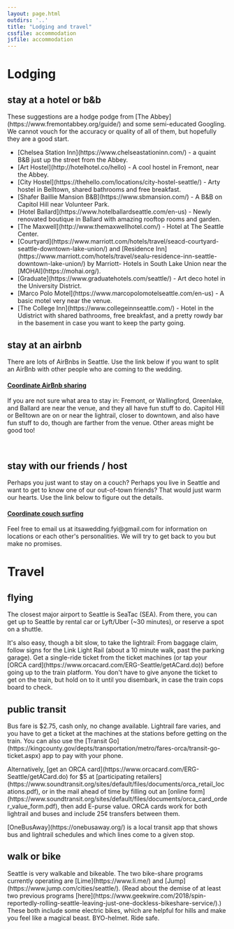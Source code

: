 ```yaml
---
layout: page.html
outdirs: '..'
title: "Lodging and travel"
cssfile: accommodation
jsfile: accommodation
---
```

<h1>Lodging</h1>
<div class='info fadeygreen'>
<h2>stay at a hotel or b&amp;b</h2>
<p>These suggestions are a hodge podge from [The Abbey](https://www.fremontabbey.org/guide/) and some semi-educated Googling. We cannot vouch for the accuracy or quality of all of them, but hopefully they are a good start.
<ul style='text-align:left;'>
<li>[Chelsea Station Inn](https://www.chelseastationinn.com/) - a quaint B&amp;B just up the street from the Abbey.</li>
<li>[Art Hostel](http://hotelhotel.co/hello) - A cool hostel in Fremont, near the Abbey.</li>
<li>[City Hostel](https://thehello.com/locations/city-hostel-seattle/) - Arty hostel in Belltown, shared bathrooms and free breakfast.</li>
<li>[Shafer Baillie Mansion B&amp;B](https://www.sbmansion.com/) - A B&amp;B on Capitol Hill near Volunteer Park.</li>
<li>[Hotel Ballard](https://www.hotelballardseattle.com/en-us) - Newly renovated boutique in Ballard with amazing rooftop rooms and garden.</li>
<li>[The Maxwell](http://www.themaxwellhotel.com/) - Hotel at The Seattle Center.</li>
<li>[Courtyard](https://www.marriott.com/hotels/travel/seacd-courtyard-seattle-downtown-lake-union/) and [Residence Inn](https://www.marriott.com/hotels/travel/sealu-residence-inn-seattle-downtown-lake-union/) by Marriott- Hotels in South Lake Union near the [MOHAI](https://mohai.org/).</li>
<li>[Graduate](https://www.graduatehotels.com/seattle/) - Art deco hotel in the University District.</li>
<li>[Marco Polo Motel](https://www.marcopolomotelseattle.com/en-us) - A basic motel very near the venue.</li>
<li>[The College Inn](https://www.collegeinnseattle.com/) - Hotel in the Udistrict with shared bathrooms, free breakfast, and a pretty rowdy bar in the basement in case you want to keep the party going.</li>
</ul>
</p>
</div>
<div class='info fadeygreen'>
<h2>stay at an airbnb</h2>
<p>There are lots of AirBnbs in Seattle. Use the link below if you want to split an AirBnb with other people who are coming to the wedding.</p>
<h4><a href='https://docs.google.com/spreadsheets/d/1SRvnsqh9Ww1u1dvKo8InNPQIerYvR7NwB8FrVcGH1gk/edit?usp=sharing' class='coordinate'>Coordinate AirBnb sharing</a></h4>
<p>If you are not sure what area to stay in: Fremont, or Wallingford, Greenlake, and Ballard are near the venue, and they all have fun stuff to do. Capitol Hill or Belltown are on or near the lightrail, closer to downtown, and also have fun stuff to do, though are farther from the venue. Other areas might be good too!</p>
<br>
<h2>stay with our friends / host</h2>
<p>Perhaps you just want to stay on a couch? Perhaps you live in Seattle and want to get to know one of our out-of-town friends? That would just warm our hearts. Use the link below to figure out the details.
<h4><a href='https://docs.google.com/spreadsheets/d/1iYYlWUiHgk8WCML0eGXmfu2_CO4a7MH5n78Z_lofC4E/edit?usp=sharing' class='coordinate'>Coordinate couch surfing</a></h4>
<p>Feel free to email us at itsawedding.fyi@gmail.com for information on locations or each other's personalities. We will try to get back to you but make no promises.</p>
</div>



<h1>Travel</h1>
<div class='info fadeygreen'>
<h2>flying</h2>
<p>The closest major airport to Seattle is SeaTac (SEA). From there, you can get up to Seattle by rental car or Lyft/Uber (~30 minutes), or reserve a spot on a shuttle.</p>
<p>It's also easy, though a bit slow, to take the lightrail: From baggage claim, follow signs for the Link Light Rail (about a 10 minute walk, past the parking garage). Get a single-ride ticket from the ticket machines (or tap your [ORCA card](https://www.orcacard.com/ERG-Seattle/getACard.do)) before going up to the train platform. You don't have to give anyone the ticket to get on the train, but hold on to it until you disembark, in case the train cops board to check.</p>
</div>

<div class='info fadeygreen'>
<h2>public transit</h2>
<p><!--Public transit is a great way to get around Seattle! It comes with a chauffeur, a VIP lane, and sometimes entertainment.--> Bus fare is $2.75, cash only, no change available. Lightrail fare varies, and you have to get a ticket at the machines at the stations before getting on the train. You can also use the [Transit Go](https://kingcounty.gov/depts/transportation/metro/fares-orca/transit-go-ticket.aspx) app to pay with your phone.
<p>Alternatively, [get an ORCA card](https://www.orcacard.com/ERG-Seattle/getACard.do) for $5 at [participating retailers](https://www.soundtransit.org/sites/default/files/documents/orca_retail_locations.pdf), or in the mail ahead of time by filling out an [online form](https://www.soundtransit.org/sites/default/files/documents/orca_card_order_value_form.pdf), then add E-purse value. ORCA cards work for both lightrail and buses and include 25&#162; transfers between them.</p>
<p>[OneBusAway](https://onebusaway.org/) is a local transit app that shows bus and lightrail schedules and which lines come to a given stop.</p>
</div>

<div class='info fadeygreen'>
<h2>walk or bike</h2>
<p>Seattle is very walkable and bikeable. The two bike-share programs currently operating are [Lime](https://www.li.me/) and [Jump](https://www.jump.com/cities/seattle/). (Read about the demise of at least two previous programs [here](https://www.geekwire.com/2018/spin-reportedly-rolling-seattle-leaving-just-one-dockless-bikeshare-service/).) These both include some electric bikes, which are helpful for hills and make you feel like a magical beast. BYO-helmet. Ride safe.</p>
</div>


